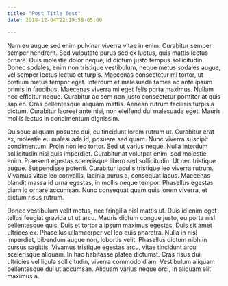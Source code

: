 ```yaml
---
title: "Post Title Test"
date: 2018-12-04T22:19:58-05:00

---
```


 Nam eu augue sed enim pulvinar viverra vitae in enim. Curabitur semper semper hendrerit. Sed vulputate purus sed ex luctus, quis mattis lectus ornare. Duis molestie dolor neque, id dictum justo tempus sollicitudin. Donec sodales, enim non tristique vestibulum, neque metus sodales augue, vel semper lectus lectus et turpis. Maecenas consectetur mi tortor, ut pretium metus tempor eget. Interdum et malesuada fames ac ante ipsum primis in faucibus. Maecenas viverra mi eget felis porta maximus. Nullam nec efficitur neque. Curabitur ac sem non justo consectetur porttitor at quis sapien. Cras pellentesque aliquam mattis. Aenean rutrum facilisis turpis a dictum. Curabitur laoreet ante nisi, non eleifend dui malesuada eget. Mauris mollis lectus in condimentum dignissim.

Quisque aliquam posuere dui, eu tincidunt lorem rutrum ut. Curabitur erat ex, molestie eu malesuada id, posuere sed quam. Nunc viverra suscipit condimentum. Proin non leo tortor. Sed ut varius neque. Nulla interdum sollicitudin nisi quis imperdiet. Curabitur at volutpat enim, sed molestie enim. Praesent egestas scelerisque libero sed sollicitudin. Ut nec tristique augue. Suspendisse potenti. Curabitur iaculis tristique leo viverra rutrum. Vivamus vitae leo convallis, lacinia purus a, consequat lacus. Maecenas blandit massa id urna egestas, in mollis neque tempor. Phasellus egestas diam id ornare accumsan. Nunc consequat quam quis lorem viverra, et dictum risus rutrum.

Donec vestibulum velit metus, nec fringilla nisl mattis ut. Duis id enim eget tellus feugiat gravida ut ut arcu. Mauris dictum congue justo, eu porta nisl pellentesque quis. Duis et tortor a ipsum maximus egestas. Duis sit amet ultrices ex. Phasellus ullamcorper vel leo quis pharetra. Nulla in nisl imperdiet, bibendum augue non, lobortis velit. Phasellus dictum nibh in cursus sagittis. Vivamus tristique egestas arcu, vitae tincidunt arcu scelerisque aliquam. In hac habitasse platea dictumst. Cras risus dui, ultricies vel ligula sollicitudin, viverra commodo diam. Vestibulum aliquam pellentesque dui ut accumsan. Aliquam varius neque orci, in aliquam elit maximus a.

